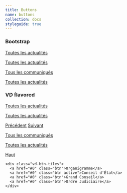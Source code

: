 ```yaml
---
title: Buttons
name: buttons
collection: docs
styleguide: true
---
```

<div class="row">
  <div class="col-sm-6">
    <h3 class="m-b-3">Bootstrap</h3>
    <p><a href="#0" class="btn btn-primary">Toutes les actualités</a></p>
    <p><a href="#0" class="btn btn-primary btn-sm">Toutes les actualités</a></p>
    <p><a href="#0" class="btn btn-secondary btn-sm">Tous les communiqués</a></p>
    <p class="m-t-3"><a href="#0" class="btn btn-success btn-sm">Toutes les actualités</a></p>
  </div>
  <div class="col-sm-6">
    <h3 class="m-b-3">VD flavored</h3>
    <p><a href="#0" class="btn btn-primary vd-btn-chevron-r">Toutes les actualités</a></p>
    <p><a href="#0" class="btn btn-primary btn-sm vd-btn-chevron-r">Toutes les actualités</a></p>
    <p><a href="#0" class="btn btn-secondary btn-sm vd-btn-chevron-l">Précédent</a> <a href="#0" class="btn btn-secondary btn-sm vd-btn-chevron-r">Suivant</a></p>
    <p><a href="#0" class="btn btn-secondary btn-sm vd-btn-chevron-r">Tous les communiqués</a></p>
    <p class="m-t-3"><a href="#0" class="btn btn-success btn-sm vd-btn-chevron-r">Toutes les actualités</a></p>
    <p class="m-t-3"><a href="#0" class="btn btn-success btn-sm vd-btn-chevron-t">Haut</a></p>

    <div class="vd-btn-tiles">
      <a href="#0" class="btn">Organigramme</a>
      <a href="#0" class="btn active">Conseil d'État</a>
      <a href="#0" class="btn">Grand Conseil</a>
      <a href="#0" class="btn">Ordre Judiciaire</a>
    </div>
  </div>
</div>
